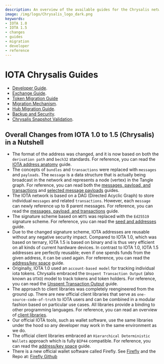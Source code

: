 ```yaml
---
description: An overview of the available guides for the Chrysalis network that also outlines the changes from IOTA 1.0 to IOTA 1.5, aka Chrysalis.  
image: /img/logo/Chrysalis_logo_dark.png
keywords:
- IOTA 1.0
- IOTA 1.5
- changes
- guides
- migration
- developer
- reference
---
```


# IOTA Chrysalis Guides

- [Developer Guide](https://wiki.iota.org/chrysalis-docs/guides/developer).
- [Exchange Guide](https://wiki.iota.org/chrysalis-docs/guides/exchange).
- [Token Migration Guide](https://wiki.iota.org/chrysalis-docs/guides/token_migration)
- [Migration Mechanism](https://wiki.iota.org/chrysalis-docs/guides/migration_mechanism).
- [Hub Migration Guide](https://wiki.iota.org/chrysalis-docs/guides/hub_migration).
- [Backup and Security](https://wiki.iota.org/chrysalis-docs/guides/backup_security).
- [Chrysalis Snapshot Validation](https://wiki.iota.org/chrysalis-docs/guides/snapshot_validation_bootstrapping).


## Overall Changes from IOTA 1.0 to 1.5 (Chrysalis) in a Nutshell

* The format of the address was changed, and it is now based on both the `derivation path` and `bech32` standards. For reference, you can read the [IOTA address anatomy](https://wiki.iota.org/chrysalis-docs/guides/developer#iota-15-address-anatomy) guide.
* The concepts of `bundles` and `transactions` were replaced with `messages` and `payloads`. The `message` is a data structure that is actually being broadcast in the network and represents a node (vertex) in the Tangle graph. For reference, you can read both the [messages, payload, and transactions](https://wiki.iota.org/chrysalis-docs/guides/developer#messages-payloads-and-transactions) and [selected message payloads](https://wiki.iota.org/chrysalis-docs/guides/developer#selected-message-payloads) guides.
* The IOTA network is based on a DAG (Directed Acyclic Graph) to store individual `messages` and related `transactions`. However, each `message` can newly reference up to 8 parent messages. For reference, you can read the [messages, payload, and transactions](https://wiki.iota.org/chrysalis-docs/guides/developer#messages-payloads-and-transactions) guide.
* The signature scheme based on `WOTS` was replaced with the `Ed25519` signature scheme. For reference, you can read the [seed and addresses](https://wiki.iota.org/chrysalis-docs/guides/developer#seed-and-addresses) guide.
* Due to the changed signature scheme, IOTA addresses are reusable without any negative security impact. Compared to IOTA 1.0, which was based on ternary, IOTA 1.5 is based on binary and is thus very efficient on all kinds of current hardware devices. In contrast to IOTA 1.0, IOTA 1.5 addresses are perfectly reusable; even if one spends funds from the given address, it can be used again. For reference, you can read the [address/key space](https://wiki.iota.org/chrysalis-docs/guides/developer#addresskey-space) guide.
* Originally, IOTA 1.0 used an `account-based model` for tracking individual iota tokens. Chrysalis embraced the `Unspent Transaction Output` (also known as `UTXO`) model to track tokens and token holders. For reference, you can read the [Unspent Transaction Output](https://wiki.iota.org/chrysalis-docs/guides/developer#unspent-transaction-output-utxo) guide.
* The approach to client libraries was completely reengineered from the ground up. There are new official client libraries that serve as `one-source-code-of-truth` to IOTA users and can be combined in a modular fashion based on particular use cases. All libraries provide a binding to other programming languages. For reference, you can read an overview of [client libraries](https://wiki.iota.org/chrysalis-docs/libraries/overview).
* Our official IOTA tools, such as wallet software, use the same libraries under the hood so any developer may work in the same environment as we do.
* The official client libraries embraced an `Hierarchical Deterministic Wallets` approach which is fully `BIP44` compatible. For reference, you can read the [address/key space](https://wiki.iota.org/chrysalis-docs/guides/developer#addresskey-space) guide.
* There is a new official wallet software called Firefly. See [Firefly](https://firefly.iota.org/) and the Repo at: [Firefly Github](https://github.com/iotaledger/firefly)

